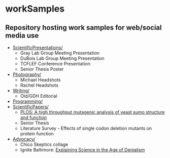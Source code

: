 # workSamples

## Repository hosting work samples for web/social media use

* [ScientificPresentations/](https://github.com/elantrian/workSamples/tree/master/ScientificPresentations)
  * Gray Lab Group Meeting Presentation
  * DuBois Lab Group Meeting Presentation
  * TCFLEF Conference Presentation
  * Senior Thesis Poster
* [Photography/](https://github.com/elantrian/workSamples)
  * Michael Headshots
  * Rachel Headshots
* [Writing/](https://github.com/elantrian/workSamples/tree/master/Writing)
  * Old/GDH Editorial
* [Programming/](https://github.com/elantrian/workSamples/tree/master/Programming)
* [ScientificPapers/](https://github.com/elantrian/workSamples/tree/master/ScientificPapers)
  * [PLOS: A high throughput mutagenic analysis of yeast sumo structure and function](http://journals.plos.org/plosgenetics/article?id=10.1371/journal.pgen.1006612)
  * Senior Thesis
  * Literature Survey - Effects of single codon deletion mutants on protein function
* [Advocacy/](https://github.com/elantrian/workSamples/tree/master/Advocacy)
  * Chico Skeptics collage
  * Ignite Baltimore: [Explaining Science in the Age of Denialism](https://www.youtube.com/watch?v=z8fVMugp65c&list=UUSj9K_NMH4HvBUIy8zxFvCg&index=34)
